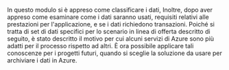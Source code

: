 In questo modulo si è appreso come classificare i dati, Inoltre, dopo aver appreso come esaminare come i dati saranno usati, requisiti relativi alle prestazioni per l'applicazione, e se i dati richiedono transazioni. Poiché si tratta di set di dati specifici per lo scenario in linea di offerta descritto di seguito, è stato descritto il motivo per cui alcuni servizi di Azure sono più adatti per il processo rispetto ad altri. È ora possibile applicare tali conoscenze per i progetti futuri, quando si sceglie la soluzione da usare per archiviare i dati in Azure.